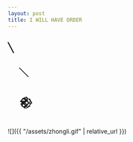 ```yaml
---
layout: post
title: I WILL HAVE ORDER
---
```


##  ╲
## 　  ╲
## 　    𒆙
　             
![]({{ "/assets/zhongli.gif" | relative_url }})